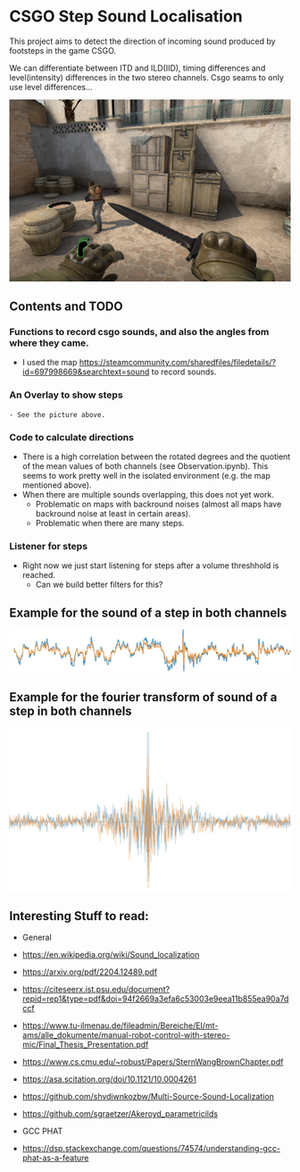 # CSGO Step Sound Localisation

This project aims to detect the direction of incoming sound produced by footsteps in the game CSGO.


We can differentiate between ITD and ILD(IID), timing differences and level(intensity) differences in the two stereo 
 channels. Csgo seams to only use level differences...

![Alt text](extra/csgoimage.jpg?)

## Contents and TODO
### Functions to record csgo sounds, and also the angles from where they came.
   - I used the map https://steamcommunity.com/sharedfiles/filedetails/?id=697998669&searchtext=sound to record sounds. 
### An Overlay to show steps 
    - See the picture above.
### Code to calculate directions
   - There is a high correlation between the rotated degrees and the quotient of the mean values of both channels 
   (see Observation.ipynb). This seems to work pretty well in the isolated environment (e.g. the map mentioned above).
 - When there are multiple sounds overlapping, this does not yet work. 
   - Problematic on maps with backround noises (almost all maps have backround noise at least in certain areas).
   - Problematic when there are many steps.
### Listener for steps
   - Right now we just start listening for steps after a volume threshhold is reached.
     - Can we build better filters for this?


## Example for the sound of a step in both channels
![Alt text](extra/csgosound.jpg?raw=true)
## Example for the fourier transform of sound of a step in both channels
![Alt text](extra/csgofourier.jpg?raw=true)

## Interesting Stuff to read:
 - General
  - https://en.wikipedia.org/wiki/Sound_localization
  - https://arxiv.org/pdf/2204.12489.pdf
  - https://citeseerx.ist.psu.edu/document?repid=rep1&type=pdf&doi=94f2669a3efa6c53003e9eea11b855ea90a7dccf
  - https://www.tu-ilmenau.de/fileadmin/Bereiche/EI/mt-ams/alle_dokumente/manual-robot-control-with-stereo-mic/Final_Thesis_Presentation.pdf
  - https://www.cs.cmu.edu/~robust/Papers/SternWangBrownChapter.pdf
  - https://asa.scitation.org/doi/10.1121/10.0004261
  - https://github.com/shvdiwnkozbw/Multi-Source-Sound-Localization
  - https://github.com/sgraetzer/Akeroyd_parametricilds

 - GCC PHAT
 - https://dsp.stackexchange.com/questions/74574/understanding-gcc-phat-as-a-feature
